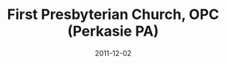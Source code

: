 ---
date: &id001 2011-12-02
end_date: null
location:
  address: 5th and Race Streets
  city: Perkasie
  state: PA
minister:
- end: 2011-12-02
  name: Richard Scott MacLaren
  start: 1996-01-01
  type: Organizing Pastor
- end: null
  name: Richard Scott MacLaren
  start: 2011-12-02
  type: pastor
ministers:
- Richard Scott MacLaren
- Richard Scott MacLaren
name: First Presbyterian Church, OPC
names:
- end: 2011-12-02
  name: First Presbyterian Orthodox Presbyterian Mission Work
  start: 1994-07-11
- end: null
  name: First Presbyterian Church, OPC
  start: 2011-12-02
origination_date: *id001
raw_data: "PA Perkasie\nFirst Presbyterian Orthodox Presbyterian Mission Work (July\
  \ 11, 1994\u2013December 2, 2011)\nFirst Presbyterian Church, OPC (December 2, 2011\u2013\
  \ )\n(called Good News Chapel, 1994\u20132000)\n5th and Race Streets\nOrg. Pastor:\
  \ Richard Scott MacLaren, 1996\u20132011\nPastor: Richard Scott MacLaren, 2011\u2013"
received_from: null
states:
- PA
status:
  active: true
  end_date: null
  reason: null
  received_from: null
  withdrawal_to: null
title: First Presbyterian Church, OPC (Perkasie PA)

---
